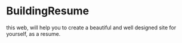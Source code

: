 # BuildingResume
this web, will help you to create a beautiful and well designed site for yourself, as a resume.
